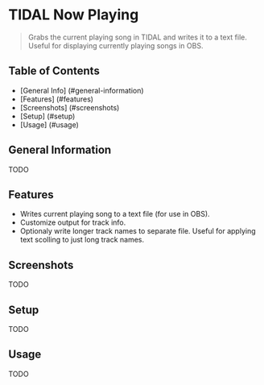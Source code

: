 # TIDAL Now Playing
> Grabs the current playing song in TIDAL and writes it to a text file. Useful for displaying currently playing songs in OBS.

## Table of Contents
* [General Info] (#general-information)
* [Features] (#features)
* [Screenshots] (#screenshots)
* [Setup] (#setup)
* [Usage] (#usage)

## General Information
TODO

## Features
- Writes current playing song to a text file (for use in OBS).
- Customize output for track info.
- Optionaly write longer track names to separate file. Useful for applying text scolling to just long track names.

## Screenshots
TODO

## Setup
TODO

## Usage
TODO
